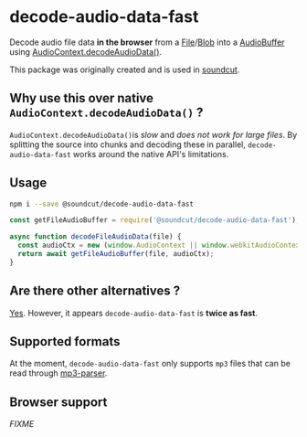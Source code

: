# decode-audio-data-fast

Decode audio file data **in the browser** from a [File](https://developer.mozilla.org/en-US/docs/Web/API/File)/[Blob](https://developer.mozilla.org/en-US/docs/Web/API/Blob) into a [AudioBuffer](https://developer.mozilla.org/en-US/docs/Web/API/AudioBuffer) using [AudioContext.decodeAudioData()](https://developer.mozilla.org/en-US/docs/Web/API/BaseAudioContext/decodeAudioData).

This package was originally created and is used in [soundcut](https://github.com/soundcut/app).

## Why use this over native `AudioContext.decodeAudioData()` ?

`AudioContext.decodeAudioData()`is *slow* and *does not work for large files*.
By splitting the source into chunks and decoding these in parallel, `decode-audio-data-fast` works around the native API's limitations.

## Usage

```sh
npm i --save @soundcut/decode-audio-data-fast
```

```js
const getFileAudioBuffer = require('@soundcut/decode-audio-data-fast');

async function decodeFileAudioData(file) {
  const audioCtx = new (window.AudioContext || window.webkitAudioContext)();
  return await getFileAudioBuffer(file, audioCtx);
}
```


## Are there other alternatives ?

[Yes](https://github.com/audiojs/audio-decode). However, it appears `decode-audio-data-fast` is **twice as fast**.

## Supported formats

At the moment, `decode-audio-data-fast` only supports `mp3` files that can be read through [mp3-parser](https://github.com/biril/mp3-parser).

## Browser support

*FIXME*
